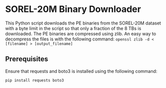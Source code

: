 # SOREL-20M Binary Downloader

This Python script downloads the PE binaries from the SOREL-20M dataset with a byte limit in the script so that only a fraction of the 8 TBs is downloaded. The PE binaries are compressed using zlib. An easy way to decompress the files is with the following command:
`openssl zlib -d < [filename] > [output_filename]`

## Prerequisites

Ensure that requests and boto3 is installed using the following command:

`pip install requests boto3`
